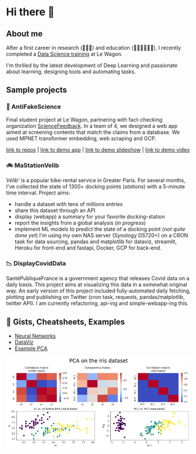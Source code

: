 # Hi there 👋
## About me
After a first career in research (🧬💊🧠) and education (👨‍🎓👷‍♀️👨‍⚕️), I recently completed a [Data Science training](https://www.lewagon.com/data-science-course/full-time) at Le Wagon.

I'm thrilled by the latest development of Deep Learning and passionate about learning, designing tools and automating tasks.
## Sample projects
### 🚒 AntiFakeScience
Final student project at Le Wagon, partnering with fact-checking organization [ScienceFeedback](https://sciencefeedback.co). In a team of 4, we designed a web app aimed at screening contents that match the claims from a database. We used MPNET transformer embedding, web scraping and GCP.

[link to repos](https://github.com/antifakescience) | [link to demo app](http://antifakescience.herokuapp.com/) | [link to demo slideshow](https://docs.google.com/presentation/d/1ebWiQwunrS-YNUi-8BIkRfkMZBjW9CD2oQK_mX6O304/edit?usp=sharing) | [link to demo video](https://www.youtube.com/embed/iL4D2hWe05o?start=3435)
### 🚲 MaStationVelib
*Vélib'* is a popular bike-rental service in Greater Paris. For several months, I've collected the state of 1300+ docking points (*stations*) with a 5-minute time interval. Project aims:
- handle a dataset with tens of millions entries
- share this dataset through an API
- display (webapp) a summary for your favorite docking-station
- report the insights from a global analysis (*in progress*)
- implement ML models to predict the state of a docking point (*not quite done yet*)
I'm using my own NAS server (Synology DS720+) on a CRON task for data sourcing, pandas and matplotlib for dataviz, streamlit, Heroku for front-end and fastapi, Docker, GCP for back-end.
### 📉 DisplayCovidData
SantéPubliqueFrance is a government agency that releases Covid data on a daily basis. This project aims at visualizing this data in a somewhat original way. An early version of this project included fully-automated daily fetching, plotting and publishing on Twitter (cron task, requests, pandas/matplotlib, twitter API). I am currently refactoring, api-ing and simple-webapp-ing this.
## 📒 Gists, Cheatsheets, Examples
- [Neural Networks](http://placeholder.edmz.fr)
- [DataViz](http://placeholder.edmz.fr)
- [Example PCA](http://placeholder.edmz.fr)

![Demo-dataset](pca-demo-iris.png)
<!--
  - 📈 #dataviz suite:
    * ![DisplayDataCovid: Tweets a dataviz of Covid-19 in France](https://github.com/E-Dmz/DisplayDataCovid)

  - 🐦 #twitterapi suite:
    * ![ThreadFromATextFileScript: Tweets a thread from a simple text file (very useful)](https://github.com/E-Dmz/ThreadFromATextFileScript)
    * ![SelfTweetingScript: A script that tweets itself when executed (absolutely useless)](https://github.com/E-Dmz/SelfTweetingScript)
    * ![PingPong: Replies automatically "pong" when you're mentionned in a tweet that contains "ping" (even more useless)](https://github.com/E-Dmz/PingPong)
    * ![WakeUp: Politely greets your followers in the morning](https://github.com/E-Dmz/WakeUp)
  
  - 💡 #miscellaneous:
    * ![PiPoem: A piece of code showing that a simple 4-verse poem (in French) can provide you with a most precise approximation of pi](https://github.com/E-Dmz/PiPoem)


<!--
**E-Dmz/E-Dmz** is a ✨ _special_ ✨ repository because its `README.md` (this file) appears on your GitHub profile.
I want to train as a data scientist because i think AI is going to reshape our world, for better and for worse  ·  ·  ·  ·  ·  ·  ·  ·  ·  ·  ·  ·  ·  ·  ·  ·  ·  ·  ·  ·  ·  ·  ·  ·  ·  ·  ·  ·  ·  ·  ·  ·  ·  ·  ·  ·  ·  ·  ·  ·  ·  ·  ·  ·  ·  ·  ·  ·  ·  ·  ·  ·  ·  ·  ·  I'm also passionate about 💡🔧🧮 and 🙋‍♀️🙋‍♂️🚀  
🧬💊🧠 = "biochemistry, pharmacology and neuroscience"   ·  ·  ·  ·  ·  ·  ·  ·  ·  ·  ·  ·  ·  ·  ·  ·  ·  ·  ·  ·  ·  ·  ·  ·  ·  ·  ·  ·  ·  ·  ·  ·  ·  ·  ·  ·  ·  ·  ·  ·  ·  ·  ·  ·  ·  ·  ·  ·  ·  ·
👨‍🎓👷‍♀️👨‍⚕️ =  "high school students, water treatment technicians and radiology technicians"   ·  ·  ·  ·  ·  ·  ·  ·  ·  ·  ·  ·  ·  ·  ·  ·  ·  ·  ·  ·  ·  ·  ·  ·  ·  ·  ·  ·  ·  ·  ·  ·  ·  ·  ·  ·  ·  ·  ·  ·  ·  ·  ·  ·  ·  ·  ·  ·  ·  ·
💡🔧🧮 = "learning, designing new tools, automating tasks"   ·  ·  ·  ·  ·  ·  ·  ·  ·  ·  ·  ·  ·  ·  ·  ·  ·  ·  ·  ·  ·  ·  ·  ·  ·  ·  ·  ·  ·  ·  ·  ·  ·  ·  ·  ·  ·  ·  ·  ·  ·  ·  ·  ·  ·  ·  ·  ·  ·  ·
🙋‍🙋‍♂️🚀 = "collaborating on impactful projects"

Hi! I'm 37. I spent 10 years studying biology and doing research in biochemistry/pharmacology/neuroscience. I spent another 10 years teaching science and techniques to high-school students, water treatment technicians and radiology technicians. I'm training as a data scientist because i think AI is going to reshape our world, for better and for worse. I'm also passionate about learning, designing tools and automating tasks. After the bootcamp, i'd like to collaborate on meaningful and impactful projects.

Here are some ideas to get you started:

- 🔭 I’m currently working on ...
- 🌱 I’m currently learning ...
- 👯 I’m looking to collaborate on ...
- 🤔 I’m looking for help with ...
- 💬 Ask me about ...
- 📫 How to reach me: ...
- 😄 Pronouns: ...
- ⚡ Fun fact: ...
-->
